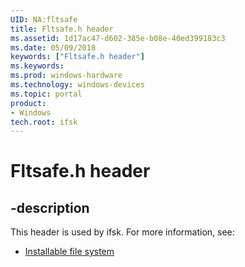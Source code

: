 ```yaml
---
UID: NA:fltsafe
title: Fltsafe.h header
ms.assetid: 1d17ac47-d602-385e-b08e-40ed399183c3
ms.date: 05/09/2018
keywords: ["Fltsafe.h header"]
ms.keywords: 
ms.prod: windows-hardware
ms.technology: windows-devices
ms.topic: portal
product:
- Windows
tech.root: ifsk
---
```


# Fltsafe.h header


## -description


This header is used by ifsk. For more information, see:

- [Installable file system](../_ifsk/index.md)
